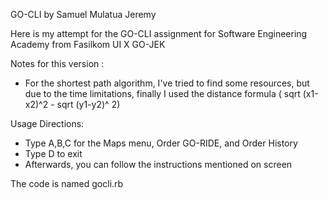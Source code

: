 GO-CLI
by Samuel Mulatua Jeremy

Here is my attempt for the GO-CLI assignment for Software Engineering Academy from Fasilkom UI X GO-JEK

Notes for this version :
- For the shortest path algorithm, I've tried to find some resources, but due to the time limitations, finally I used the
    distance formula ( sqrt (x1-x2)^2 - sqrt (y1-y2)^ 2)

Usage Directions:
- Type A,B,C for the Maps menu, Order GO-RIDE, and Order History
- Type D to exit
- Afterwards, you can follow the instructions mentioned on screen

The code is named gocli.rb